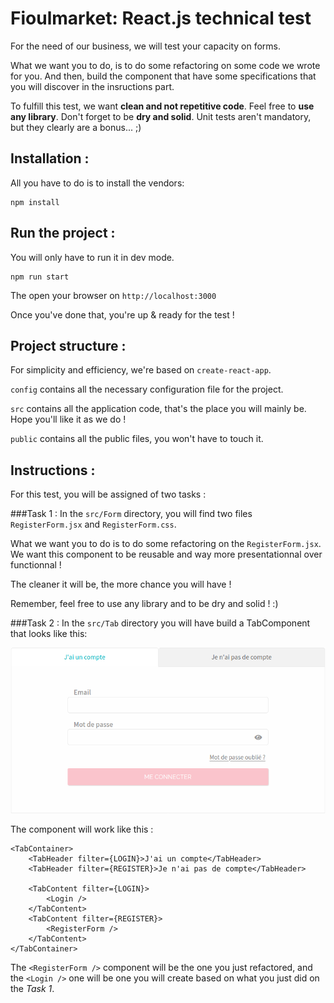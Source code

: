 Fioulmarket: React.js technical test
==

For the need of our business, we will test your capacity on forms.

What we want you to do, is to do some refactoring on some code we wrote for you. And then, build the component that have some specifications that you will discover in the insructions part.

To fulfill this test, we want **clean and not repetitive code**. Feel free to **use any library**. Don't forget to be **dry and solid**.
Unit tests aren't mandatory, but they clearly are a bonus... ;)

Installation :
--
All you have to do is to install the vendors:
```
npm install
```

Run the project :
--
You will only have to run it in dev mode.
```
npm run start
```
The open your browser on `http://localhost:3000`

Once you've done that, you're up & ready for the test !

Project structure :
--
For simplicity and efficiency, we're based on `create-react-app`.

`config` contains all the necessary configuration file for the project.

`src` contains all the application code, that's the place you will mainly be. Hope you'll like it as we do !

`public` contains all the public files, you won't have to touch it.

Instructions :
--
For this test, you will be assigned of two tasks :

###Task 1 :
In the `src/Form` directory, you will find two files `RegisterForm.jsx` and `RegisterForm.css`. 

What we want you to do is to do some refactoring on the `RegisterForm.jsx`. We want this component to be reusable and way more presentationnal over functionnal !

The cleaner it will be, the more chance you will have !

Remember, feel free to use any library and to be dry and solid ! :)

###Task 2 :
In the `src/Tab` directory you will have build a TabComponent that looks like this: 

![Tab TabComponent](public/img/tab.png?raw=true "TabComponent")

The component will work like this :
```
<TabContainer>
    <TabHeader filter={LOGIN}>J'ai un compte</TabHeader>
    <TabHeader filter={REGISTER}>Je n'ai pas de compte</TabHeader>

    <TabContent filter={LOGIN}>
        <Login />
    </TabContent>
    <TabContent filter={REGISTER}>
        <RegisterForm />
    </TabContent>
</TabContainer>
```

The `<RegisterForm />` component will be the one you just refactored, and the `<Login />` one will be one you will create based on what you just did on the *Task 1*.